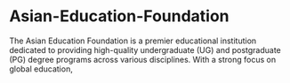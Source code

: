 # Asian-Education-Foundation
The Asian Education Foundation is a premier educational institution dedicated to providing high-quality undergraduate (UG) and postgraduate (PG) degree programs across various disciplines. With a strong focus on global education,
